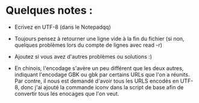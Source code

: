 # Quelques notes :
- Ecrivez en UTF-8 (dans le Notepadqq)
- Toujours pensez à retourner une ligne vide à la fin du fichier (si non, quelques problèmes lors du compte de lignes avec read -r)

- Ajoutez si vous avez d'autres problèmes ou solutions :)
- En chinois, l'encodage s'avère un peu différent que les deux autres, indiquant l'encodage GBK ou gbk par certains URLs que l'on a réunits. Par contre, il nous est demandé d'avoir tous les URLS encodés en UTF-8, donc j'ai ajouté la commande iconv dans la script de base afin de convertir tous les enocages que l'on veut. 
